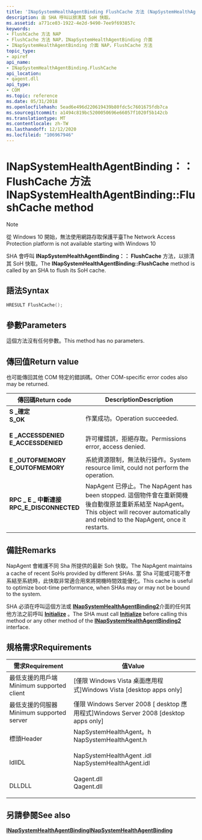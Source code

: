 ```yaml
---
title: 'INapSystemHealthAgentBinding FlushCache 方法 (NapSystemHealthAgent .h) '
description: 由 SHA 呼叫以排清其 SoH 快取。
ms.assetid: a771ce03-1922-4e2d-9490-7ee9f693857c
keywords:
- FlushCache 方法 NAP
- FlushCache 方法 NAP，INapSystemHealthAgentBinding 介面
- INapSystemHealthAgentBinding 介面 NAP，FlushCache 方法
topic_type:
- apiref
api_name:
- INapSystemHealthAgentBinding.FlushCache
api_location:
- qagent.dll
api_type:
- COM
ms.topic: reference
ms.date: 05/31/2018
ms.openlocfilehash: 5ead6e496d220619439b80fdc5c7601675fdb7ca
ms.sourcegitcommit: a1494c819bc5200050696e66057f1020f5b142cb
ms.translationtype: MT
ms.contentlocale: zh-TW
ms.lasthandoff: 12/12/2020
ms.locfileid: "106967946"
---
```

# <a name="inapsystemhealthagentbindingflushcache-method"></a><span data-ttu-id="8071c-106">INapSystemHealthAgentBinding：： FlushCache 方法</span><span class="sxs-lookup"><span data-stu-id="8071c-106">INapSystemHealthAgentBinding::FlushCache method</span></span>

> [!Note]  
> <span data-ttu-id="8071c-107">從 Windows 10 開始，無法使用網路存取保護平臺</span><span class="sxs-lookup"><span data-stu-id="8071c-107">The Network Access Protection platform is not available starting with Windows 10</span></span>

 

<span data-ttu-id="8071c-108">SHA 會呼叫 **INapSystemHealthAgentBinding：： FlushCache** 方法，以排清其 SoH 快取。</span><span class="sxs-lookup"><span data-stu-id="8071c-108">The **INapSystemHealthAgentBinding::FlushCache** method is called by an SHA to flush its SoH cache.</span></span>

## <a name="syntax"></a><span data-ttu-id="8071c-109">語法</span><span class="sxs-lookup"><span data-stu-id="8071c-109">Syntax</span></span>


```C++
HRESULT FlushCache();
```



## <a name="parameters"></a><span data-ttu-id="8071c-110">參數</span><span class="sxs-lookup"><span data-stu-id="8071c-110">Parameters</span></span>

<span data-ttu-id="8071c-111">這個方法沒有任何參數。</span><span class="sxs-lookup"><span data-stu-id="8071c-111">This method has no parameters.</span></span>

## <a name="return-value"></a><span data-ttu-id="8071c-112">傳回值</span><span class="sxs-lookup"><span data-stu-id="8071c-112">Return value</span></span>

<span data-ttu-id="8071c-113">也可能傳回其他 COM 特定的錯誤碼。</span><span class="sxs-lookup"><span data-stu-id="8071c-113">Other COM-specific error codes also may be returned.</span></span>



| <span data-ttu-id="8071c-114">傳回碼</span><span class="sxs-lookup"><span data-stu-id="8071c-114">Return code</span></span>                                                                                         | <span data-ttu-id="8071c-115">Description</span><span class="sxs-lookup"><span data-stu-id="8071c-115">Description</span></span>                                                                                                                    |
|-----------------------------------------------------------------------------------------------------|--------------------------------------------------------------------------------------------------------------------------------|
| <dl> <span data-ttu-id="8071c-116"><dt>**S \_確定**</dt></span><span class="sxs-lookup"><span data-stu-id="8071c-116"><dt>**S\_OK** </dt></span></span> </dl>               | <span data-ttu-id="8071c-117">作業成功。</span><span class="sxs-lookup"><span data-stu-id="8071c-117">Operation succeeded.</span></span><br/>                                                                                                |
| <dl> <span data-ttu-id="8071c-118"><dt>**E \_ACCESSDENIED**</dt></span><span class="sxs-lookup"><span data-stu-id="8071c-118"><dt>**E\_ACCESSDENIED** </dt></span></span> </dl>     | <span data-ttu-id="8071c-119">許可權錯誤，拒絕存取。</span><span class="sxs-lookup"><span data-stu-id="8071c-119">Permissions error, access denied.</span></span><br/>                                                                                   |
| <dl> <span data-ttu-id="8071c-120"><dt>**E \_OUTOFMEMORY**</dt></span><span class="sxs-lookup"><span data-stu-id="8071c-120"><dt>**E\_OUTOFMEMORY** </dt></span></span> </dl>      | <span data-ttu-id="8071c-121">系統資源限制，無法執行操作。</span><span class="sxs-lookup"><span data-stu-id="8071c-121">System resource limit, could not perform the operation.</span></span><br/>                                                             |
| <dl> <span data-ttu-id="8071c-122"><dt>**RPC \_ E \_ 中斷連接**</dt></span><span class="sxs-lookup"><span data-stu-id="8071c-122"><dt>**RPC\_E\_DISCONNECTED**</dt></span></span> </dl> | <span data-ttu-id="8071c-123">NapAgent 已停止。</span><span class="sxs-lookup"><span data-stu-id="8071c-123">The NapAgent has been stopped.</span></span> <span data-ttu-id="8071c-124">這個物件會在重新開機後自動復原並重新系結至 NapAgent。</span><span class="sxs-lookup"><span data-stu-id="8071c-124">This object will recover automatically and rebind to the NapAgent, once it restarts.</span></span><br/> |



 

## <a name="remarks"></a><span data-ttu-id="8071c-125">備註</span><span class="sxs-lookup"><span data-stu-id="8071c-125">Remarks</span></span>

<span data-ttu-id="8071c-126">NapAgent 會維護不同 Sha 所提供的最新 Soh 快取。</span><span class="sxs-lookup"><span data-stu-id="8071c-126">The NapAgent maintains a cache of recent SoHs provided by different SHAs.</span></span> <span data-ttu-id="8071c-127">當 Sha 可能或可能不會系結至系統時，此快取非常適合用來將開機時間效能優化。</span><span class="sxs-lookup"><span data-stu-id="8071c-127">This cache is useful to optimize boot-time performance, when SHAs may or may not be bound to the system.</span></span>

<span data-ttu-id="8071c-128">SHA 必須在呼叫這個方法或 [**INapSystemHealthAgentBinding2**](inapsystemhealthagentbinding2.md)介面的任何其他方法之前呼叫 [**Initialize**](inapsystemhealthagentbinding-initialize-method.md) 。</span><span class="sxs-lookup"><span data-stu-id="8071c-128">The SHA must call [**Initialize**](inapsystemhealthagentbinding-initialize-method.md) before calling this method or any other method of the [**INapSystemHealthAgentBinding2**](inapsystemhealthagentbinding2.md) interface.</span></span>

## <a name="requirements"></a><span data-ttu-id="8071c-129">規格需求</span><span class="sxs-lookup"><span data-stu-id="8071c-129">Requirements</span></span>



| <span data-ttu-id="8071c-130">需求</span><span class="sxs-lookup"><span data-stu-id="8071c-130">Requirement</span></span> | <span data-ttu-id="8071c-131">值</span><span class="sxs-lookup"><span data-stu-id="8071c-131">Value</span></span> |
|-------------------------------------|-----------------------------------------------------------------------------------------------------|
| <span data-ttu-id="8071c-132">最低支援的用戶端</span><span class="sxs-lookup"><span data-stu-id="8071c-132">Minimum supported client</span></span><br/> | <span data-ttu-id="8071c-133">\[僅限 Windows Vista 桌面應用程式\]</span><span class="sxs-lookup"><span data-stu-id="8071c-133">Windows Vista \[desktop apps only\]</span></span><br/>                                                      |
| <span data-ttu-id="8071c-134">最低支援的伺服器</span><span class="sxs-lookup"><span data-stu-id="8071c-134">Minimum supported server</span></span><br/> | <span data-ttu-id="8071c-135">僅限 Windows Server 2008 \[ desktop 應用程式\]</span><span class="sxs-lookup"><span data-stu-id="8071c-135">Windows Server 2008 \[desktop apps only\]</span></span><br/>                                                |
| <span data-ttu-id="8071c-136">標頭</span><span class="sxs-lookup"><span data-stu-id="8071c-136">Header</span></span><br/>                   | <dl> <span data-ttu-id="8071c-137"><dt>NapSystemHealthAgent。h</dt></span><span class="sxs-lookup"><span data-stu-id="8071c-137"><dt>NapSystemHealthAgent.h</dt></span></span> </dl>   |
| <span data-ttu-id="8071c-138">Idl</span><span class="sxs-lookup"><span data-stu-id="8071c-138">IDL</span></span><br/>                      | <dl> <span data-ttu-id="8071c-139"><dt>NapSystemHealthAgent .idl</dt></span><span class="sxs-lookup"><span data-stu-id="8071c-139"><dt>NapSystemHealthAgent.idl</dt></span></span> </dl> |
| <span data-ttu-id="8071c-140">DLL</span><span class="sxs-lookup"><span data-stu-id="8071c-140">DLL</span></span><br/>                      | <dl> <span data-ttu-id="8071c-141"><dt>Qagent.dll</dt></span><span class="sxs-lookup"><span data-stu-id="8071c-141"><dt>Qagent.dll</dt></span></span> </dl>               |



## <a name="see-also"></a><span data-ttu-id="8071c-142">另請參閱</span><span class="sxs-lookup"><span data-stu-id="8071c-142">See also</span></span>

<dl> <dt>

[<span data-ttu-id="8071c-143">**INapSystemHealthAgentBinding**</span><span class="sxs-lookup"><span data-stu-id="8071c-143">**INapSystemHealthAgentBinding**</span></span>](inapsystemhealthagentbinding.md)
</dt> </dl>

 

 





